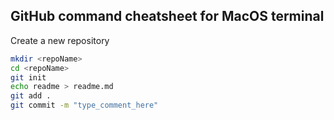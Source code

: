 ## GitHub command cheatsheet for MacOS terminal
Create a new repository
``` bash
mkdir <repoName>
cd <repoName>
git init
echo readme > readme.md
git add .
git commit -m "type_comment_here"
```
